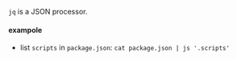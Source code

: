`jq` is a JSON processor.

#### exampole

- list `scripts` in `package.json`: `cat package.json | js '.scripts'`
